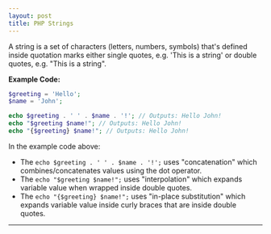 ```yaml
---
layout: post
title: PHP Strings
---
```


A string is a set of characters (letters, numbers, symbols) that's defined inside quotation marks either single quotes, e.g. 'This is a string' or double quotes, e.g. "This is a string".

**Example Code:**

```php
$greeting = 'Hello';
$name = 'John';

echo $greeting . ' ' . $name . '!'; // Outputs: Hello John!
echo "$greeting $name!"; // Outputs: Hello John!
echo "{$greeting} $name!"; // Outputs: Hello John!
```

In the example code above:

+ The `echo $greeting . ' ' . $name . '!';` uses "concatenation" which combines/concatenates values using the dot operator.
+ The `echo "$greeting $name!";` uses "interpolation" which expands variable value when wrapped inside double quotes.
+ The `echo "{$greeting} $name!";` uses "in-place substitution" which expands variable value inside curly braces that are inside double quotes.

---
